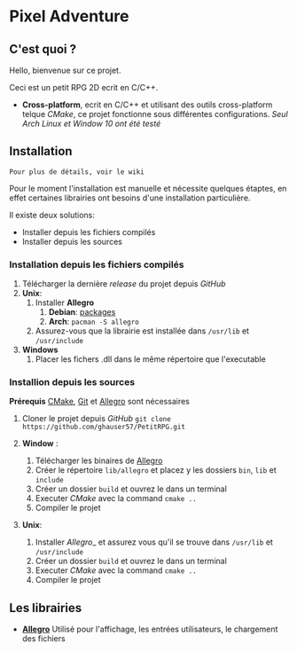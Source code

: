 # Pixel Adventure

## C'est quoi ?
Hello, bienvenue sur ce projet.

Ceci est un petit RPG 2D ecrit en C/C++.

- __Cross-platform__, ecrit en C/C++ et utilisant des outils cross-platform
telque _CMake_, ce projet fonctionne sous différentes configurations. _Seul 
Arch Linux et Window 10 ont été testé_

## Installation
    
    Pour plus de détails, voir le wiki

Pour le moment l'installation est manuelle et nécessite quelques étaptes,
en effet certaines librairies ont besoins d'une installation particulière.

Il existe deux solutions:
- Installer depuis les fichiers compilés
- Installer depuis les sources

### Installation depuis les fichiers compilés

1. Télécharger la dernière _release_ du projet depuis _GitHub_
2. __Unix__:
    1. Installer __Allegro__
        1. __Debian__: [packages](https://packages.debian.org/source/jessie/allegro5)
        2. __Arch__: ``pacman -S allegro``
    2. Assurez-vous que la librairie est installée dans `/usr/lib` et `/usr/include`
3. __Windows__
    1. Placer les fichers .dll dans le même répertoire que l'executable

### Installion depuis les sources
__Prérequis__ [CMake](http://cmake.org), [Git](http://git-scm.com/) et [Allegro](http://allegro.cc/) sont nécessaires

1. Cloner le projet depuis _GitHub_ `git clone https://github.com/ghauser57/PetitRPG.git`
2. __Window__ :
    1. Télécharger les binaires de [Allegro](https://www.allegro.cc/files/)
    2. Créer le répertoire `lib/allegro` et placez y les dossiers `bin`, `lib` et `include` 
    3. Créer un dossier `build` et ouvrez le dans un terminal
    4. Executer _CMake_ avec la command `cmake ..`
    5. Compiler le projet
    
3. __Unix__:
    1. Installer _Allegro__ et assurez vous qu'il se trouve dans `/usr/lib` et `/usr/include`
    2. Créer un dossier `build` et ouvrez le dans un terminal
    3. Executer _CMake_ avec la command `cmake ..`
    4. Compiler le projet
   
    
## Les librairies

- [__Allegro__](http://allegro.cc/) Utilisé pour l'affichage, les entrées utilisateurs, le chargement des 
fichiers    
